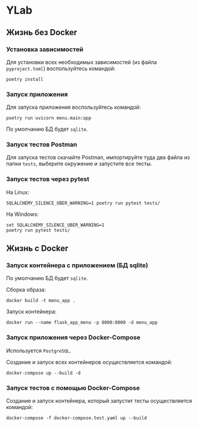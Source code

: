 # YLab

## Жизнь без Docker

### Установка зависимостей

Для установки всех необходимых зависимостей (из файла `pyproject.toml`) воспользуйтесь командой:

```shell
poetry install
```

### Запуск приложения

Для запуска приложения воспользуйтесь командой:

```shell
poetry run uvicorn menu.main:app
```

По умолчанию БД будет `sqlite`.

### Запуск тестов Postman

Для запуска тестов скачайте Postman, импортируйте туда два файла из папки `tests`, выберите окружение и запустите все тесты.

### Запуск тестов через pytest

На Linux:

```shell
SQLALCHEMY_SILENCE_UBER_WARNING=1 poetry run pytest tests/
```

На Windows:

```shell
set SQLALCHEMY_SILENCE_UBER_WARNING=1
poetry run pytest tests/
```

## Жизнь с Docker

### Запуск контейнера с приложением (БД sqlite)

По умолчанию БД будет `sqlite`.

Сборка образа:

```shell
docker build -t menu_app .
```

Запуск контейнера:

```shell
docker run --name flask_app_menu -p 8000:8000 -d menu_app
```

### Запуск приложения через Docker-Compose

Используется `PostgreSQL`.

Создание и запуск всех контейнеров осуществляется командой:

```shell
docker-compose up --build -d
```

### Запуск тестов с помощью Docker-Compose

Создание и запуск контейнера, который запустит тесты осуществляется командой:

```shell
docker-compose -f docker-compose.test.yaml up --build
```
